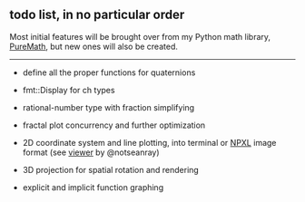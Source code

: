## **todo list,** in no particular order

Most initial features will be brought over from my Python math library, [PureMath](https://github.com/nptnl/puremath), but new ones will also be created.

---

- define all the proper functions for quaternions

- fmt::Display for ch types

- rational-number type with fraction simplifying

- fractal plot concurrency and further optimization

- 2D coordinate system and line plotting, into terminal or
[NPXL](https://github.com/nptnl/nxl)
image format
(see [viewer](https://github.com/notseanray/npxl-viewer) by @notseanray)

- 3D projection for spatial rotation and rendering

- explicit and implicit function graphing